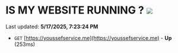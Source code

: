 # IS MY WEBSITE RUNNING ? [![](https://img.shields.io/static/v1?label=Sponsor&message=%E2%9D%A4&logo=GitHub&color=%23fe8e86)](https://github.com/sponsors/Youssef-Lehmam)

Last updated: **5/17/2025, 7:23:24 PM**

- `GET` [https://youssefservice.me](https://youssefservice.me) - **Up** (253ms)
